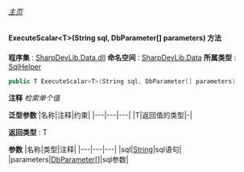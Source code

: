###### [主页](./Index.md "主页")
#### ExecuteScalar\<T\>(String sql, DbParameter[] parameters) 方法
**程序集** : [SharpDevLib.Data.dll](./SharpDevLib.Data.assembly.md "SharpDevLib.Data.dll")
**命名空间** : [SharpDevLib.Data](./SharpDevLib.Data.namespace.md "SharpDevLib.Data")
**所属类型** : [SqlHelper](./SharpDevLib.Data.SqlHelper.md "SqlHelper")
``` csharp
public T ExecuteScalar<T>(String sql, DbParameter[] parameters)
```
**注释**
*检索单个值*

**泛型参数**
|名称|注释|约束|
|---|---|---|
|T|返回值的类型|-|


**返回类型** : T

**参数**
|名称|类型|注释|
|---|---|---|
|sql|[String](https://learn.microsoft.com/en-us/dotnet/api/system.string "String")|sql语句|
|parameters|[DbParameter\[\]](https://learn.microsoft.com/en-us/dotnet/api/system.data.common.dbparameter[] "DbParameter\[\]")|sql参数|

